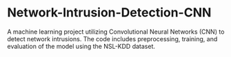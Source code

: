 # Network-Intrusion-Detection-CNN
A machine learning project utilizing Convolutional Neural Networks (CNN) to detect network intrusions. The code includes preprocessing, training, and evaluation of the model using the NSL-KDD dataset.
